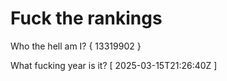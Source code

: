# Fuck the rankings

Who the hell am I?
{ 13319902 }

What fucking year is it?
[ 2025-03-15T21:26:40Z ]
